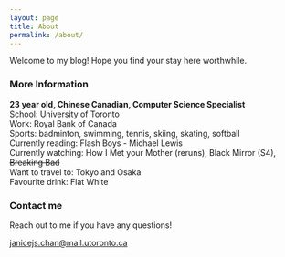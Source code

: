 ```yaml
---
layout: page
title: About
permalink: /about/
---
```


Welcome to my blog! Hope you find your stay here worthwhile.



### More Information

**23 year old, Chinese Canadian, Computer Science Specialist**  
School: University of Toronto  
Work: Royal Bank of Canada  
Sports: badminton, swimming, tennis, skiing, skating, softball  
Currently reading: Flash Boys - Michael Lewis  
Currently watching: How I Met your Mother (reruns), Black Mirror (S4), <s>Breaking Bad</s>  
Want to travel to: Tokyo and Osaka  
Favourite drink: Flat White  

### Contact me

Reach out to me if you have any questions!

[janicejs.chan@mail.utoronto.ca](mailto:janicejs.chan@mail.utoronto.ca)